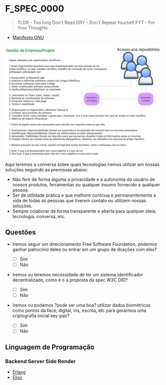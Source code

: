 # F_SPEC_0000

> TLDR - Too long Don't Read
> DRY - Don't Repeat Yourself
> FYT - For Your Thoughts

- [Manifesto GNU](https://www.gnu.org/gnu/manifesto.html)

![alt text](./FVI_SPEC_0000.PNG "SPEC_0000")

Aqui teremos a conversa sobre quais tecnologias iremos utilizar em nossas soluções seguindo as premissas abaixo:

- Não ferir de forma alguma a privacidade e a autonomia do usuário de nossos produtos, ferramentas ou qualquer insumo fornecido a qualquer pessoa.
- Ser de utilidade prática e que melhore continua e permanentemente a vida de todas as pessoas que tiverem contato ou utilizem nossas soluções.
- Sempre colaborar de forma transparente e aberta para qualquer ideia, tecnologia, conversa, etc.

## Questões

- Iremos seguir um direcionamento Free Software Foundation, podemos ganhar patrocínio deles ou entrar em um grupo de doações com eles?

  - [ ] Sim
  - [ ] Não

- Iremos ou teremos necessidade de ter um sistema identificador decentralizado, como é o a proposta da spec W3C DID?

  - [ ] Sim
  - [ ] Não

- Iremos ou podemos ?pode ser uma boa? utilizar dados biométricos como pontos da face, digital, iris, escrita, etc para gerarmos uma criptografia inicial key-pair?
  - [ ] Sim
  - [ ] Não

## Linguagem de Programação

### Backend Server Side Render

- [Erlang](https://erlang.org/)
- [Elixir](https://elixir-lang.org/)
